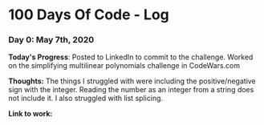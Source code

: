 # 100 Days Of Code - Log

### Day 0: May 7th, 2020

**Today's Progress**: Posted to LinkedIn to commit to the challenge. Worked on the simplifying multilinear polynomials challenge in CodeWars.com

**Thoughts:** The things I struggled with were including the positive/negative sign with the integer. Reading the number as an integer from a string does not include it. I also struggled with list splicing.

**Link to work:** 



